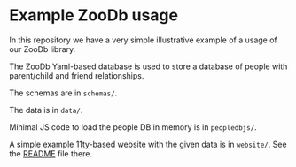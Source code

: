 # Example ZooDb usage

In this repository we have a very simple illustrative example of a usage of our
ZooDb library.

The ZooDb Yaml-based database is used to store a database of people with
parent/child and friend relationships.

The schemas are in `schemas/`.

The data is in `data/`.

Minimal JS code to load the people DB in memory is in `peopledbjs/`.

A simple example [11ty](https://11ty.dev/)-based website with the given data is
in `website/`.  See the [README](website/README.md) file there.
